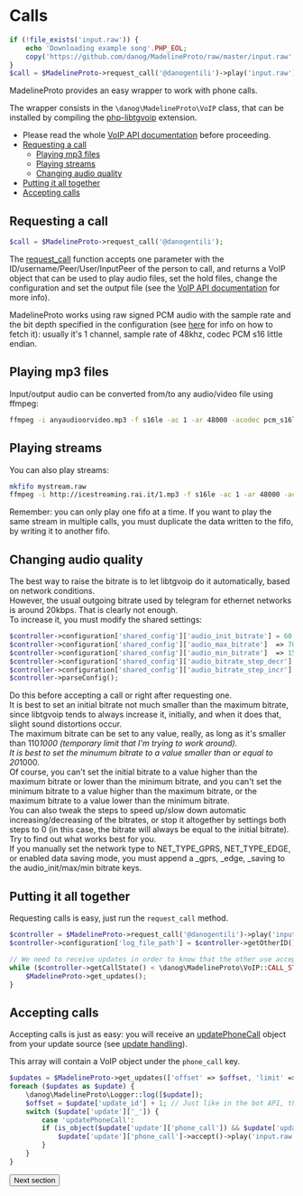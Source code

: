 # Calls

```php
if (!file_exists('input.raw')) {
    echo 'Downloading example song'.PHP_EOL;
    copy('https://github.com/danog/MadelineProto/raw/master/input.raw', 'input.raw');
}
$call = $MadelineProto->request_call('@danogentili')->play('input.raw')->then('input.raw')->playOnHold(['input.raw'])->setOutputFile('output.raw');
```

MadelineProto provides an easy wrapper to work with phone calls.

The wrapper consists in the `\danog\MadelineProto\VoIP` class, that can be installed by compiling the [php-libtgvoip](https://voip.madelineproto.xyz) extension.

* Please read the whole [VoIP API documentation](https://docs.madelineproto.xyz/API_docs/types/PhoneCall.html) before proceeding.
* [Requesting a call](#requesting-a-call)
  * [Playing mp3 files](#playing-mp3-files)
  * [Playing streams](#playing-streams)
  * [Changing audio quality](#changing-audio-quality)
* [Putting it all together](#putting-it-all-together)
* [Accepting calls](#accepting-calls)


## Requesting a call
```php
$call = $MadelineProto->request_call('@danogentili');
```

The [request_call](https://docs.madelineproto.xyz/request_call.html) function accepts one parameter with the ID/username/Peer/User/InputPeer of the person to call, and returns a VoIP object that can be used to play audio files, set the hold files, change the configuration and set the output file (see the [VoIP API documentation](https://docs.madelineproto.xyz/API_docs/types/PhoneCall.html) for more info).

MadelineProto works using raw signed PCM audio with the sample rate and the bit depth specified in the configuration (see [here](https://docs.madelineproto.xyz/API_docs/types/PhoneCall.html) for info on how to fetch it): usually it's 1 channel, sample rate of 48khz, codec PCM s16 little endian.


## Playing mp3 files

Input/output audio can be converted from/to any audio/video file using ffmpeg:

```bash
ffmpeg -i anyaudioorvideo.mp3 -f s16le -ac 1 -ar 48000 -acodec pcm_s16le mysong.raw
```

## Playing streams

You can also play streams:

```bash
mkfifo mystream.raw
ffmpeg -i http://icestreaming.rai.it/1.mp3 -f s16le -ac 1 -ar 48000 -acodec pcm_s16le pipe:1 > mystream.raw
```

Remember: you can only play one fifo at a time. If you want to play the same stream in multiple calls, you must duplicate the data written to the fifo, by writing it to another fifo.


## Changing audio quality

The best way to raise the bitrate is to let libtgvoip do it automatically, based on network conditions.  
However, the usual outgoing bitrate used by telegram for ethernet networks is around 20kbps. That is clearly not enough.  
To increase it, you must modify the shared settings:  

```php
$controller->configuration['shared_config']['audio_init_bitrate'] = 60 * 1000; // Audio bitrate set when the call is started
$controller->configuration['shared_config']['audio_max_bitrate']  => 70 * 1000; // Maximum audio bitrate
$controller->configuration['shared_config']['audio_min_bitrate']  => 15 * 1000; // Minimum audio bitrate
$controller->configuration['shared_config']['audio_bitrate_step_decr']  => 1000; // Decreasing step: when libtgvoip has to lower the bitrate, it decreases it `audio_bitrate_step_decr` bps at a time
$controller->configuration['shared_config']['audio_bitrate_step_incr']  => 1000; // Increasing step: when libtgvoip has to make the bitrate higher, it increases it `audio_bitrate_step_decr` bps at a time
$controller->parseConfig();
```

Do this before accepting a call or right after requesting one.  
It is best to set an initial bitrate not much smaller than the maximum bitrate, since libtgvoip tends to always increase it, initially, and when it does that, slight sound distortions occur.  
The maximum bitrate can be set to any value, really, as long as it's smaller than 110*1000 (temporary limit that I'm trying to work around).  
It is best to set the minumum bitrate to a value smaller than or equal to 20*1000.  
Of course, you can't set the initial bitrate to a value higher than the maximum bitrate or lower than the minimum bitrate, and you can't set the minimum bitrate to a value higher than the maximum bitrate, or the maximum bitrate to a value lower than the minimum bitrate.  
You can also tweak the steps to speed up/slow down automatic increasing/decreasing of the bitrates, or stop it altogether by settings both steps to 0 (in this case, the bitrate will always be equal to the initial bitrate).  
Try to find out what works best for you.  
If you manually set the network type to NET_TYPE_GPRS, NET_TYPE_EDGE, or enabled data saving mode, you must append a _gprs, _edge, _saving to the audio_init/max/min bitrate keys.  


## Putting it all together

Requesting calls is easy, just run the `request_call` method.

```php
$controller = $MadelineProto->request_call('@danogentili')->play('input.raw')->then('inputb.raw')->playOhHold(['hold.raw'])->setOutputFile('output.raw');
$controller->configuration['log_file_path'] = $controller->getOtherID().'.log';

// We need to receive updates in order to know that the other use accepted the call
while ($controller->getCallState() < \danog\MadelineProto\VoIP::CALL_STATE_READY) {
    $MadelineProto->get_updates();
}

```

## Accepting calls

Accepting calls is just as easy: you will receive an [updatePhoneCall](https://docs.madelineproto.xyz/API_docs/constructors/updatePhoneCall.html) object from your update source (see [update handling](#update-handling)).

This array will contain a VoIP object under the `phone_call` key.

```php
$updates = $MadelineProto->get_updates(['offset' => $offset, 'limit' => 50, 'timeout' => 0]); // Just like in the bot API, you can specify an offset, a limit and a timeout
foreach ($updates as $update) {
    \danog\MadelineProto\Logger::log([$update]);
    $offset = $update['update_id'] + 1; // Just like in the bot API, the offset must be set to the last update_id
    switch ($update['update']['_']) {
        case 'updatePhoneCall':
        if (is_object($update['update']['phone_call']) && $update['update']['phone_call']->getCallState() === \danog\MadelineProto\VoIP::CALL_STATE_INCOMING) {
            $update['update']['phone_call']->accept()->play('input.raw')->then('inputb.raw')->playOnHold(['hold.raw'])->setOutputFile('output.raw');
        }
    }
}
```





<form action="https://docs.madelineproto.xyz/docs/SECRET_CHATS.html"><input type="submit" value="Next section" /></form>
